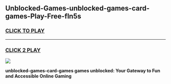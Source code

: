 
## Unblocked-Games-unblocked-games-card-games-Play-Free-fln5s
<h3>
<a href="https://premium76.site?title=unblocked-games-card-games&ref=21A">CLICK TO PLAY</a></h3>
<hr>

<h3>
<a href="https://premium76.site?title=unblocked-games-card-games&ref=21A">CLICK 2 PLAY</a>
  
</h3>

<a href="https://premium76.site?title=unblocked-games-card-games&ref=21A"><img src="https://clearcache.store/games.png"></a>


**unblocked-games-card-games games unblocked: Your Gateway to Fun and Accessible Online Gaming**
